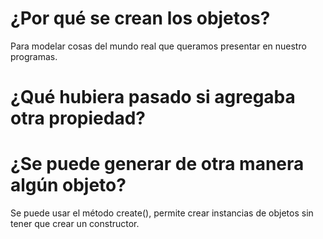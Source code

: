 # ¿Por qué se crean los objetos?
Para modelar cosas del mundo real que queramos presentar en nuestro programas.
# ¿Qué hubiera pasado si agregaba otra propiedad?

# ¿Se puede generar de otra manera algún objeto?
Se puede usar el método create(), permite crear instancias de objetos sin tener que crear un constructor.